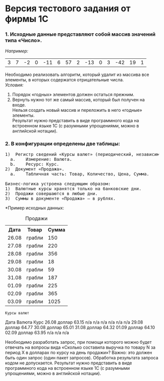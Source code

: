 # Версия тестового задания от фирмы 1С

### 1. Исходные данные представляют собой массив значений типа «Число».
*Например:*
<table>
<tr><td>3</td><td>7</td><td>-2</td><td>0</td><td>-11</td><td>6</td><td>57</td><td>2</td><td>-13</td><td>0</td><td>3</td><td>-42</td><td>19</td><td>1</td></tr>
</table>	

Необходимо реализовать алгоритм, который удалит из массива все элементы, в которых содержатся отрицательные числа.<br>
*Условия:*
1)	Порядок «годных» элементов должен остаться прежним.<br>
2)	Вернуть нужно тот же самый массив, который был получен на входе.<br>
Нельзя создать новый массив и переложить в него «годные» элементы.<br>
Результат нужно представить в виде программного кода на встроенном языке 1С (с разумными упрощениями, можно в английской нотации).

### 2. В конфигурации определены две таблицы:
<pre>
1)	Регистр сведений «Курсы валют» (периодический, независимый).
  a.	Измерение: Валюта.
  b.	Ресурс: Курс.
2)	Документ «Продажа».
  a.	Табличная часть: Товар, Количество, Цена, Сумма.
  
Бизнес-логика устроена следующим образом:
1)	Валютные курсы хранятся только на банковские дни.
2)	Продажи совершаются в любые дни.
3)	Суммы в документе «Продажа» — в рублях.
</pre>
*Пример исходных данных:
<table>
  <caption>Продажи</caption>
  <tr><th>Дата</th><th>Товар</th><th>Сумма</th></tr>
  <tr><td>26.08</td><td> грабли</td><td>	150</td></tr>
  <tr><td>27.08</td><td> грабли</td><td>	220</td></tr>
  <tr><td>28.08</td><td>	грабли</td><td>	356</td></tr>
  <tr><td>29.08</td><td>	грабли</td><td>	18</td></tr>
  <tr><td>30.08</td><td>	грабли</td><td>	59</td></tr>
  <tr><td>31.08</td><td>	грабли</td><td>	187</td></tr>
  <tr><td>01.09</td><td>	грабли</td><td>	225</td></tr>
  <tr><td>02.09</td><td>	грабли</td><td>	365</td></tr>
  <tr><td>03.09</td><td>	грабли</td><td>	1025</td></tr>
</table> 

	Курсы валют
Дата	Валюта	Курс
26.08	доллар	63.15
n/a	n/a	n/a
n/a	n/a	n/a
29.08	доллар	64.77
30.08	доллар	65.01
31.08	доллар	64.32
01.09	доллар	64.10
02.09	доллар	63.95
n/a	n/a	n/a


Необходимо разработать запрос, при помощи которого можно будет отвечать на вопросы вида «Сколько составила выручка по товару N за период X в долларах по курсу на день продажи»?
Важно: это должен быть один запрос (один пакет запросов). Обработка результата запроса кодом не допускается.
Результат нужно представить в виде программного кода на встроенном языке 1С (с разумными упрощениями, можно в английской нотации).
